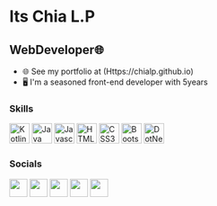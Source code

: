 Its Chia L.P
===============================

WebDeveloper🌐
-----------------------------

*   🌐  See my portfolio at (Https://chialp.github.io)
*   🖥️  I'm a seasoned front-end developer with 5years


                  
### Skills
<p align="left">
  <a href="https://react.dev/" target="_blank" rel="noreferrer"><img src="https://ik.imagekit.io/chialp/icon/react.png?updatedAt=1707822120282" width="36" height="36" alt="Kotlin" /></a>
    <a href="https://threejs.org/" target="_blank" rel="noreferrer"><img src="https://ik.imagekit.io/chialp/icon/threejs.png?updatedAt=1707822299517" width="36" height="36" alt="Java" /></a>
<a href="https://developer.mozilla.org/en-US/docs/Web/JavaScript" target="_blank" rel="noreferrer"><img src="https://raw.githubusercontent.com/danielcranney/readme-generator/main/public/icons/skills/javascript-colored.svg" width="36" height="36" alt="Javascript" /></a>
  <a href="https://developer.mozilla.org/en-US/docs/Glossary/HTML5" target="_blank" rel="noreferrer"><img src="https://raw.githubusercontent.com/danielcranney/readme-generator/main/public/icons/skills/html5-colored.svg" width="36" height="36" alt="HTML5" /></a>
    <a href="https://developer.mozilla.org/en-US/docs/Web/CSS" target="_blank" rel="noreferrer"><img src="https://raw.githubusercontent.com/danielcranney/readme-generator/main/public/icons/skills/css3-colored.svg" width="36" height="36" alt="CSS3" /></a>
          <a href="https://getbootstrap.com/" target="_blank" rel="noreferrer"><img src="https://raw.githubusercontent.com/danielcranney/readme-generator/main/public/icons/skills/bootstrap-colored.svg" width="36" height="36" alt="Bootstrap" /></a>
  <a href="https://git-scm.com/" target="_blank" rel="noreferrer"><img src="https://ik.imagekit.io/chialp/icon/git.png?updatedAt=1707822584081" width="36" height="36" alt="DotNet" /></a>

</p>
                    
### Socials
                  
<p align="left">
    <a href="https://www.instagram.com/chia_l.p" target="_blank" rel="noreferrer"><img src="https://raw.githubusercontent.com/danielcranney/readme-generator/main/public/icons/socials/instagram.svg" width="32" height="32" /></a>
<a href="https://www.github.com/chialp" target="_blank" rel="noreferrer"><img src="https://raw.githubusercontent.com/danielcranney/readme-generator/main/public/icons/socials/github-dark.svg" width="32" height="32" /></a>
  <a href="https://badrnezhad.com" target="_blank" rel="noreferrer"><img src="https://raw.githubusercontent.com/danielcranney/readme-generator/main/public/icons/socials/hashnode.svg" width="32" height="32" /></a>
  <a href="https://www.linkedin.com/in/badrnezhad" target="_blank" rel="noreferrer"><img src="https://raw.githubusercontent.com/danielcranney/readme-generator/main/public/icons/socials/linkedin.svg" width="32" height="32" /></a>
  <a href="https://www.telegram.me/chialp" target="_blank" rel="noreferrer"><img src="https://ik.imagekit.io/chialp/icon/telegram.png?updatedAt=1707821905411" width="32" height="32" /></a></p>


